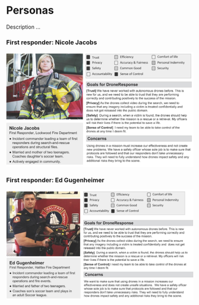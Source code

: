 # Personas

Description ...

### First responder: Nicole Jacobs

![First responder -- Nicole Jacobs](first-responder-woman.jpg)

### First responder: Ed Gugenheimer

![First responder -- Ed Gugenheimer](first-responder-man.jpg)
